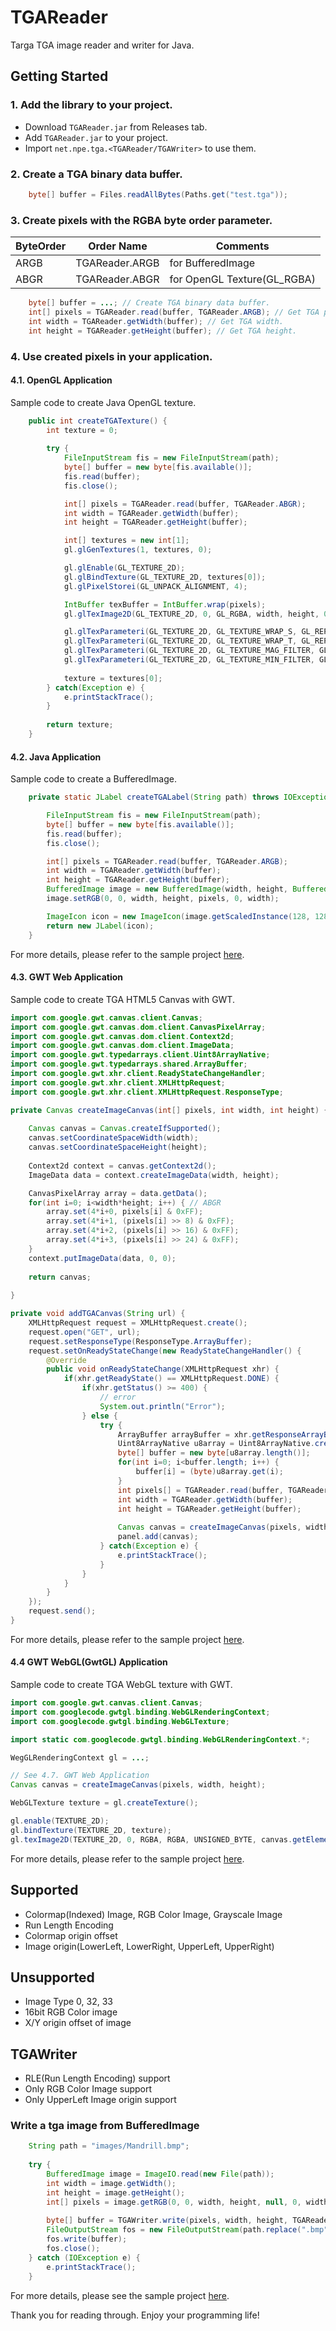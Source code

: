 # TGAReader

Targa TGA image reader and writer for Java.

## Getting Started

### 1. Add the library to your project.

- Download `TGAReader.jar` from Releases tab.
- Add `TGAReader.jar` to your project.
- Import `net.npe.tga.<TGAReader/TGAWriter>` to use them.

### 2. Create a TGA binary data buffer.

```java
	byte[] buffer = Files.readAllBytes(Paths.get("test.tga"));
```

### 3. Create pixels with the RGBA byte order parameter.

ByteOrder|Order Name|Comments
---|---|---
ARGB|TGAReader.ARGB|for BufferedImage
ABGR|TGAReader.ABGR|for OpenGL Texture(GL_RGBA)

```java
	byte[] buffer = ...; // Create TGA binary data buffer.
	int[] pixels = TGAReader.read(buffer, TGAReader.ARGB); // Get TGA pixels.
	int width = TGAReader.getWidth(buffer); // Get TGA width.
	int height = TGAReader.getHeight(buffer); // Get TGA height.
```

### 4. Use created pixels in your application.

#### 4.1. OpenGL Application

Sample code to create Java OpenGL texture.

```java
	public int createTGATexture() {
	    int texture = 0;
	    
	    try {
	        FileInputStream fis = new FileInputStream(path);
	        byte[] buffer = new byte[fis.available()];
	        fis.read(buffer);
	        fis.close();

	        int[] pixels = TGAReader.read(buffer, TGAReader.ABGR);
	        int width = TGAReader.getWidth(buffer);
	        int height = TGAReader.getHeight(buffer);

	        int[] textures = new int[1];
	        gl.glGenTextures(1, textures, 0);

	        gl.glEnable(GL_TEXTURE_2D);
	        gl.glBindTexture(GL_TEXTURE_2D, textures[0]);
	        gl.glPixelStorei(GL_UNPACK_ALIGNMENT, 4);

	        IntBuffer texBuffer = IntBuffer.wrap(pixels);
	        gl.glTexImage2D(GL_TEXTURE_2D, 0, GL_RGBA, width, height, 0, GL_RGBA, GL_UNSIGNED_BYTE, texBuffer);

	        gl.glTexParameteri(GL_TEXTURE_2D, GL_TEXTURE_WRAP_S, GL_REPEAT);
	        gl.glTexParameteri(GL_TEXTURE_2D, GL_TEXTURE_WRAP_T, GL_REPEAT);
	        gl.glTexParameteri(GL_TEXTURE_2D, GL_TEXTURE_MAG_FILTER, GL_LINEAR);
	        gl.glTexParameteri(GL_TEXTURE_2D, GL_TEXTURE_MIN_FILTER, GL_LINEAR);
	        
	        texture = textures[0];
	    } catch(Exception e) {
	        e.printStackTrace();
	    }
	    
	    return texture;
	}
```

#### 4.2. Java Application

Sample code to create a BufferedImage.

```java
    private static JLabel createTGALabel(String path) throws IOException {

        FileInputStream fis = new FileInputStream(path);
        byte[] buffer = new byte[fis.available()];
        fis.read(buffer);
        fis.close();

        int[] pixels = TGAReader.read(buffer, TGAReader.ARGB);
        int width = TGAReader.getWidth(buffer);
        int height = TGAReader.getHeight(buffer);
        BufferedImage image = new BufferedImage(width, height, BufferedImage.TYPE_INT_ARGB);
        image.setRGB(0, 0, width, height, pixels, 0, width);

        ImageIcon icon = new ImageIcon(image.getScaledInstance(128, 128, BufferedImage.SCALE_SMOOTH));
        return new JLabel(icon);
    }
```

For more details, please refer to the sample project [here](https://github.com/BJTMastermind/TGAReader/tree/master/samples/TGASwingBufferedImage).

#### 4.3. GWT Web Application

Sample code to create TGA HTML5 Canvas with GWT.

```java
import com.google.gwt.canvas.client.Canvas;
import com.google.gwt.canvas.dom.client.CanvasPixelArray;
import com.google.gwt.canvas.dom.client.Context2d;
import com.google.gwt.canvas.dom.client.ImageData;
import com.google.gwt.typedarrays.client.Uint8ArrayNative;
import com.google.gwt.typedarrays.shared.ArrayBuffer;
import com.google.gwt.xhr.client.ReadyStateChangeHandler;
import com.google.gwt.xhr.client.XMLHttpRequest;
import com.google.gwt.xhr.client.XMLHttpRequest.ResponseType;

private Canvas createImageCanvas(int[] pixels, int width, int height) {
	
	Canvas canvas = Canvas.createIfSupported();
	canvas.setCoordinateSpaceWidth(width);
	canvas.setCoordinateSpaceHeight(height);
	
	Context2d context = canvas.getContext2d();
	ImageData data = context.createImageData(width, height);

	CanvasPixelArray array = data.getData();
	for(int i=0; i<width*height; i++) { // ABGR
		array.set(4*i+0, pixels[i] & 0xFF);
		array.set(4*i+1, (pixels[i] >> 8) & 0xFF);
		array.set(4*i+2, (pixels[i] >> 16) & 0xFF);
		array.set(4*i+3, (pixels[i] >> 24) & 0xFF);
	}
	context.putImageData(data, 0, 0);
	
	return canvas;
	
}

private void addTGACanvas(String url) {
	XMLHttpRequest request = XMLHttpRequest.create();
	request.open("GET", url);
	request.setResponseType(ResponseType.ArrayBuffer);
	request.setOnReadyStateChange(new ReadyStateChangeHandler() {
		@Override
		public void onReadyStateChange(XMLHttpRequest xhr) {
			if(xhr.getReadyState() == XMLHttpRequest.DONE) {
				if(xhr.getStatus() >= 400) {
					// error
					System.out.println("Error");
				} else {
					try {
						ArrayBuffer arrayBuffer = xhr.getResponseArrayBuffer();
						Uint8ArrayNative u8array = Uint8ArrayNative.create(arrayBuffer);
						byte[] buffer = new byte[u8array.length()];
						for(int i=0; i<buffer.length; i++) {
							buffer[i] = (byte)u8array.get(i);
						}
						int pixels[] = TGAReader.read(buffer, TGAReader.ABGR);
						int width = TGAReader.getWidth(buffer);
						int height = TGAReader.getHeight(buffer);
						
						Canvas canvas = createImageCanvas(pixels, width, height);
						panel.add(canvas);
					} catch(Exception e) {
						e.printStackTrace();
					}
				}
			}
		}
	});
	request.send();
}
```

For more details, please refer to the sample project [here](https://github.com/npedotnet/TGAReader/tree/master/samples/TGAWebViewer_GWT).

#### 4.4 GWT WebGL(GwtGL) Application

Sample code to create TGA WebGL texture with GWT.

```java
import com.google.gwt.canvas.client.Canvas;
import com.googlecode.gwtgl.binding.WebGLRenderingContext;
import com.googlecode.gwtgl.binding.WebGLTexture;

import static com.googlecode.gwtgl.binding.WebGLRenderingContext.*;

WegGLRenderingContext gl = ...;

// See 4.7. GWT Web Application
Canvas canvas = createImageCanvas(pixels, width, height);

WebGLTexture texture = gl.createTexture();

gl.enable(TEXTURE_2D);
gl.bindTexture(TEXTURE_2D, texture);
gl.texImage2D(TEXTURE_2D, 0, RGBA, RGBA, UNSIGNED_BYTE, canvas.getElement());
```

For more details, please refer to the sample project [here](https://github.com/npedotnet/TGAReader/tree/master/samples/TGAWebGLViewer_GWT).

## Supported
- Colormap(Indexed) Image, RGB Color Image, Grayscale Image
- Run Length Encoding
- Colormap origin offset
- Image origin(LowerLeft, LowerRight, UpperLeft, UpperRight)

## Unsupported
- Image Type 0, 32, 33
- 16bit RGB Color image
- X/Y origin offset of image

## TGAWriter
- RLE(Run Length Encoding) support
- Only RGB Color Image support
- Only UpperLeft Image origin support

### Write a tga image from BufferedImage

```java
	String path = "images/Mandrill.bmp";
	
	try {
		BufferedImage image = ImageIO.read(new File(path));
		int width = image.getWidth();
		int height = image.getHeight();
		int[] pixels = image.getRGB(0, 0, width, height, null, 0, width);
		
		byte[] buffer = TGAWriter.write(pixels, width, height, TGAReader.ARGB);
		FileOutputStream fos = new FileOutputStream(path.replace(".bmp", ".tga"));
		fos.write(buffer);
		fos.close();
	} catch (IOException e) {
		e.printStackTrace();
	}
```

For more details, please see the sample project [here](https://github.com/npedotnet/TGAReader/tree/master/samples/TGAConverter_BufferedImage).

Thank you for reading through. Enjoy your programming life!
